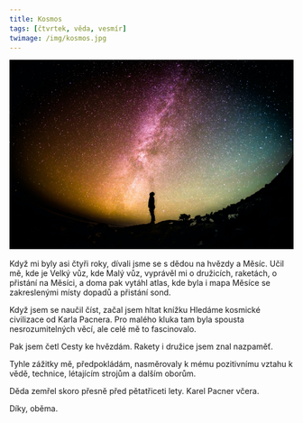 ```yaml
---
title: Kosmos
tags: [čtvrtek, věda, vesmír]
twimage: /img/kosmos.jpg
---
```


![cover](/img/kosmos.jpg)

Když mi byly asi čtyři roky, dívali jsme se s dědou na hvězdy a Měsíc. Učil mě, kde je Velký vůz, kde Malý vůz, vyprávěl mi o družicích, raketách, o přistání na Měsíci, a doma pak vytáhl atlas, kde byla i mapa Měsíce se zakreslenými místy dopadů a přistání sond.

Když jsem se naučil číst, začal jsem hltat knížku Hledáme kosmické civilizace od Karla Pacnera. Pro malého kluka tam byla spousta nesrozumitelných věcí, ale celé mě to fascinovalo.

Pak jsem četl Cesty ke hvězdám. Rakety i družice jsem znal nazpaměť.

Tyhle zážitky mě, předpokládám, nasměrovaly k mému pozitivnímu vztahu k vědě, technice, létajícím strojům a dalším oborům.

Děda zemřel skoro přesně před pětatřiceti lety. Karel Pacner včera.

Díky, oběma.
